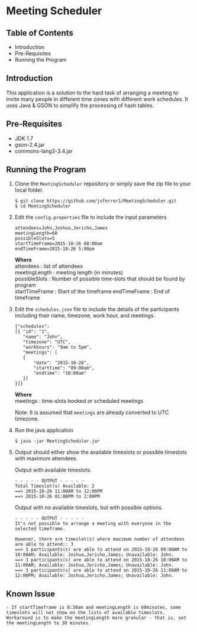 # Meeting Scheduler

## Table of Contents

* Introduction
* Pre-Requisites
* Running the Program


## Introduction

This application is a solution to the hard task of arranging a meeting to invite many people in different time zones with different work schedules. It uses Java & GSON to simplify the processing of hash tables.


## Pre-Requisites

  - JDK 1.7
  - gson-2.4.jar
  - commons-lang3-3.4.jar

## Running the Program

  1. Clone the `MeetingScheduler` repository or simply save the zip file to your local folder.
  
     ```
	 $ git clone https://github.com/jsferrer1/MeetingScheduler.git
     $ cd MeetingScheduler
     ```

  2. Edit the `config.properties` file to include the input parameters  
     
     ```
     attendees=John,Joshua,Jericho,James
     meetingLength=60
     possibleSlots=5
     startTimeFrame=2015-10-26 08:00am
     endTimeFrame=2015-10-26 5:00pm
     ```
     
     **Where**  
     attendees : list of attendees  
     meetingLength : meeting length (in minutes)  
     possibleSlots : Number of possible time-slots that should be found by program  
     startTimeFrame : Start of the timeframe
     endTimeFrame : End of timeframe
     

  3. Edit the `schedules.json` file to include the details of the participants including their name, timezone, work hour, and meetings.  

	 ```
	 {"schedules":
	 [{	"id": "1",
	 	"name": "John",
	 	"timezone": "UTC",
	 	"workhours": "9am to 5pm",
	 	"meetings": [
	    { 
	 		"date": "2015-10-26",
	 		"starttime": "09:00am",
	 		"endtime": "10:00am"
	 	}]
	 }]}
	 ```
     
     **Where**  
     meetings : time-slots booked or scheduled meetings
     
     Note: It is assumed that `meetings` are already converted to UTC timezone.  
     
     
  4. Run the java application  
  
     ```
     $ java -jar MeetingScheduler.jar
     ``` 
    
  5. Output should either show the available timeslots or possible timeslots with maximum attendees.

	 Output with available timeslots:
  
     ```
     - - - - - OUTPUT - - - - -
	 Total Timeslot(s) Available: 2
	 ==> 2015-10-26 11:00AM to 12:00PM
	 ==> 2015-10-26 01:00PM to 2:00PM  
     ```

	 Output with no available timeslots, but with possible options. 
    
	 ```
	 - - - - - OUTPUT - - - - -
	 It's not possible to arrange a meeting with everyone in the selected timeframe.

	 However, there are timeslot(s) where maximum number of attendees are able to attend:: 3
	 ==> 3 participants(s) are able to attend on 2015-10-26 09:00AM to 10:00AM; Available: Joshua,Jericho,James; Unavailable: John.
	 ==> 3 participants(s) are able to attend on 2015-10-26 10:00AM to 11:00AM; Available: Joshua,Jericho,James; Unavailable: John.
	 ==> 3 participants(s) are able to attend on 2015-10-26 11:00AM to 12:00PM; Available: Joshua,Jericho,James; Unavailable: John.
	 ```

## Known Issue
    - If startTimeframe is 8:30am and meetingLength is 60minutes, some timeslots will not show on the lists of available timeslots. Workaround is to make the meetingLength more granular - that is, set the meetingLength to 30 minutes. 

     